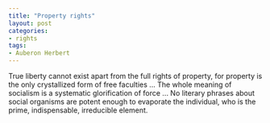 ```yaml
---
title: "Property rights"
layout: post
categories:
- rights
tags:
- Auberon Herbert
---
```


True liberty cannot exist apart from the full rights of property, for property is the only crystallized form of free faculties ... The whole meaning of socialism is a systematic glorification of force ... No literary phrases about social organisms are potent enough to evaporate the individual, who is the prime, indispensable, irreducible element.